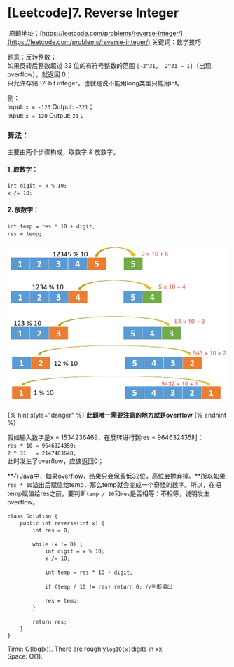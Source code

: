 # \[Leetcode]7. Reverse Integer

 原题地址：[https://leetcode.com/problems/reverse-integer/](https://leetcode.com/problems/reverse-integer/) 关键词：数学技巧

题意：反转整数；\
如果反转后整数超过 32 位的有符号整数的范围 `[-2^31,  2^31 − 1]`（出现overflow），就返回 0；\
只允许存储32-bit integer，也就是说不能用long类型只能用int。

例：\
Input: `x = -123` Output: `-321`；\
Input: `x = 120`   Output: `21`；



### 算法：

主要由两个步骤构成，取数字 & 放数字。

#### 1. 取数字：

`int digit = x % 10; `\
`x /= 10;`

#### 2. 放数字：

`int temp = res * 10 + digit; `\
`res = temp;`

![](<../.gitbook/assets/be35cb60bec9a9ae794abad671e6618abb5664780bc7ee30ca93ca423884a666-1 (1).jpg>)



{% hint style="danger" %}
**此题唯一需要注意的地方就是overflow**
{% endhint %}

假如输入数字是x = 1534236469，在反转进行到res = 964632435时：\
`res * 10 = 9646324350;`\
`2 ^ 31   = 2147483648;`\
此时发生了overflow，应该返回0；

**在Java中，如果overflow，结果只会保留低32位，高位会抛弃掉。**所以如果`res * 10`溢出后赋值给temp，那么temp就会变成一个奇怪的数字。所以，在把temp赋值给res之前，要判断`temp / 10`和`res`是否相等：不相等，说明发生overflow。

```
class Solution {
    public int reverse(int x) {
        int res = 0; 
        
        while (x != 0) {
            int digit = x % 10;
            x /= 10;
            
            int temp = res * 10 + digit;
            
            if (temp / 10 != res) return 0; //判断溢出
            
            res = temp;
        }
        
        return res;
    }
}
```

Time: O(log(x)). There are roughly`log10(x)`digits in xx. \
Space: O(1).

